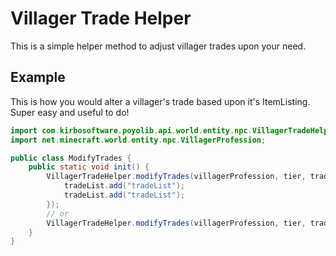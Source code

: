 # Villager Trade Helper

This is a simple helper method to adjust villager trades upon your need. 

## Example

This is how you would alter a villager's trade based upon it's ItemListing. Super easy and useful to do! 
```java
import com.kirbosoftware.poyolib.api.world.entity.npc.VillagerTradeHelper;
import net.minecraft.world.entity.npc.VillagerProfession;

public class ModifyTrades {
    public static void init() {
        VillagerTradeHelper.modifyTrades(villagerProfession, tier, tradeList -> {
            tradeList.add("tradeList");
            tradeList.add("tradeList");
        });
        // or 
        VillagerTradeHelper.modifyTrades(villagerProfession, tier, tradeId, "tradeList");
    }
}
```
